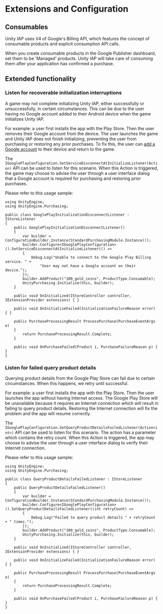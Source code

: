 # Extensions and Configuration

Consumables
-----------

Unity IAP uses V4 of Google's Billing API, which features the concept of consumable products and explicit consumption API calls.

When you create consumable products in the Google Publisher dashboard, set them to be 'Managed' products. Unity IAP will take care of consuming them after your application has confirmed a purchase.

Extended functionality
----------------------

### Listen for recoverable initialization interruptions

A game may not complete initializing Unity IAP, either successfully or unsuccessfully, in certain circumstances. This can be due to the user having no Google account added to their Android device when the game initializes Unity IAP.

For example: a user first installs the app with the Play Store. Then the user removes their Google account from the device. The user launches the game and Unity IAP does not finish initializing, preventing the user from purchasing or restoring any prior purchases. To fix this, the user can [add a Google account](https://support.google.com/android/answer/7664951) to their device and return to the game.

The `IGooglePlayConfiguration.SetServiceDisconnectAtInitializeListener(Action)` API can be used to listen for this scenario. When this Action is triggered, the game may choose to advise the user through a user interface dialog that a Google account is required for purchasing and restoring prior purchases.

Please refer to this usage sample:

```
using UnityEngine;
using UnityEngine.Purchasing;

public class GooglePlayInitializationDisconnectListener : IStoreListener
{
    public GooglePlayInitializationDisconnectListener()
    {
        var builder = ConfigurationBuilder.Instance(StandardPurchasingModule.Instance());
        builder.Configure<IGooglePlayConfiguration>().SetServiceDisconnectAtInitializeListener(() =>
        {
            Debug.Log("Unable to connect to the Google Play Billing service. " +
                "User may not have a Google account on their device.");
        });
        builder.AddProduct("100_gold_coins", ProductType.Consumable);
        UnityPurchasing.Initialize(this, builder);
    }

    public void OnInitialized(IStoreController controller, IExtensionProvider extensions) { }

    public void OnInitializeFailed(InitializationFailureReason error) { }

    public PurchaseProcessingResult ProcessPurchase(PurchaseEventArgs e)
    {
        return PurchaseProcessingResult.Complete;
    }

    public void OnPurchaseFailed(Product i, PurchaseFailureReason p) { }
}
```

### Listen for failed query product details

Querying product details from the Google Play Store can fail due to certain circumstances. When this happens, we retry until successful.

For example: a user first installs the app with the Play Store. Then the user launches the app without having Internet access. The Google Play Store will be unavailable because it requires an Internet connection which will result in failing to query product details. Restoring the Internet connection will fix the problem and the app will resume correctly.

The `IGooglePlayConfiguration.SetQueryProductDetailsFailedListener(Action<int>)` API can be used to listen for this scenario. The action has a parameter which contains the retry count. When this Action is triggered, the app may choose to advise the user through a user interface dialog to verify their Internet connection.

Please refer to this usage sample:

```
using UnityEngine;
using UnityEngine.Purchasing;

public class QueryProductDetailsFailedListener : IStoreListener
{
    public QueryProductDetailsFailedListener()
    {
        var builder = ConfigurationBuilder.Instance(StandardPurchasingModule.Instance());
        builder.Configure<IGooglePlayConfiguration>().SetQueryProductDetailsFailedListener((int retryCount) =>
        {
            Debug.Log("Failed to query product details " + retryCount + " times.");
        });
        builder.AddProduct("100_gold_coins", ProductType.Consumable);
        UnityPurchasing.Initialize(this, builder);
    }

    public void OnInitialized(IStoreController controller, IExtensionProvider extensions) { }

    public void OnInitializeFailed(InitializationFailureReason error) { }

    public PurchaseProcessingResult ProcessPurchase(PurchaseEventArgs e)
    {
        return PurchaseProcessingResult.Complete;
    }

    public void OnPurchaseFailed(Product i, PurchaseFailureReason p) { }
}
```
